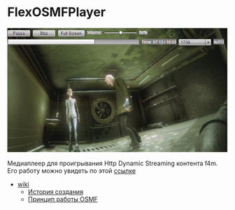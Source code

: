 # FlexOSMFPlayer

![FlexOSMFPlayer](https://github.com/vylgin/FlexOSMFPlayer/raw/master/images/flex_osmf_player.png)

Медиаплеер для проигрывания Http Dynamic Streaming контента f4m. Его работу можно увидеть по этой [ссылке](http://vylgin.pro/flexosmfplayer)

* [wiki](https://github.com/vylgin/FlexOSMFPlayer/wiki)
    * [История создания](https://github.com/vylgin/FlexOSMFPlayer/wiki/%D0%98%D1%81%D1%82%D0%BE%D1%80%D0%B8%D1%8F%20%D1%81%D0%BE%D0%B7%D0%B4%D0%B0%D0%BD%D0%B8%D1%8F)
    * [Принцип работы OSMF](https://github.com/vylgin/FlexOSMFPlayer/wiki/%D0%9F%D1%80%D0%B8%D0%BD%D1%86%D0%B8%D0%BF-%D1%80%D0%B0%D0%B1%D0%BE%D1%82%D1%8B-OSMF)
